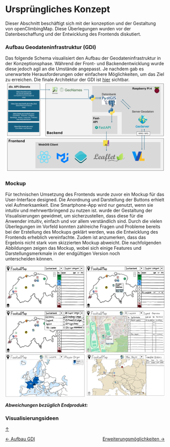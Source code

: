 # Ursprüngliches Konzept

<a id="top"></a>

Dieser Abschnitt beschäftigt sich mit der konzeption und der Gestaltung von openClimbingMap. Diese Überlegungen wurden vor der Datenbeschaffung und der Entwicklung des Frontends diskutiert.

### Aufbau Geodateninfrastruktur (GDI)

<div id="gdi"></div>

Das folgende Schema visualisiert den Aufbau der Geodateninfrastruktur in der Konzeptionsphase. Während der Front- und Backendentwicklung wurde diese jedoch agil an die Umstände angepasst. Je nachdem gab es unerwartete Herausforderungen oder einfachere Möglichkeiten, um das Ziel zu erreichen. Die finale Architektur der GDI ist [hier](#gdi-final) sichtbar.
![GDI Konzept](Bilder/GDI_Architektur_konzept.png)

### Mockup

Für technischen Umsetzung des Frontends wurde zuvor ein Mockup für das User-Interface designed. Die Anordnung und Darstellung der Buttons erhielt viel Aufmerksamkeit. Eine Smartphone-App wird nur genutzt, wenn sie intuitiv und mehrwertbringend zu nutzen ist. wurde der Gestaltung der Visualisierungen gewidmet, um sicherzustellen, dass diese für die Anwender intuitiv, einfach und vor allem verständlich sind. Durch die vielen Überlegungen im Vorfeld konnten zahlreiche Fragen und Probleme bereits bei der Erstellung des Mockups geklärt werden, was die Entwicklung des Frontends erheblich vereinfachte. Zudem ist anzumerken, dass das Ergebnis nicht stark vom skizzierten Mockup abweicht. Die nachfolgenden Abbildungen zeigen das Mockup, wobei sich einige Features und Darstellungsmerkmale in der endgültigen Version noch unterscheiden können.

![mockup2](Bilder/mockup2.png)
![mockup1](Bilder/mockup1.png)

**_Abweichungen bezüglich Endprodukt:_**

### Visualisierungsideen

[↑](#top)

<div style="display: flex; justify-content: space-between;">
  <div>
    <a href="aufbauGDI.html">← Aufbau GDI</a>
  </div>
  <div>
    <a href="ausblick.html">Erweiterungsmöglichkeiten →</a>
  </div>
</div>

